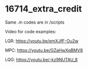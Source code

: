 # 16714_extra_credit
Same .m codes are in /scripts

Video for code examples:

LQR:
https://youtu.be/emXJfF-Ou2w

MPC:
https://youtu.be/GZaHwXqBMV8

LQG:
https://youtu.be/-kz9NUTAU_8
